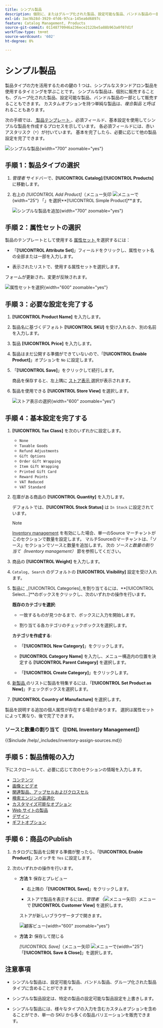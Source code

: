 ```yaml
---
title: シンプル製品
description: 個別に、またはグループ化された製品、設定可能な製品、バンドル製品の一部として販売できる、シンプルな製品を作成する方法について説明します。
exl-id: 3ac9b28d-3929-4fd6-97ca-145ea6d6897c
feature: Catalog Management, Products
source-git-commit: 01148770946a236ece2122be5a88b963a0f07d1f
workflow-type: tm+mt
source-wordcount: '602'
ht-degree: 0%

---
```


# シンプル製品

製品タイプの力を活用するための鍵の 1 つは、シンプルなスタンドアロン製品を使用するタイミングを学ぶことです。 シンプルな製品は、個別に販売することも、グループ化された製品、設定可能な製品、バンドル製品の一部として販売することもできます。 カスタムオプションを持つ単純な製品は、_複合製品_ と呼ばれることもあります。

次の手順では、[ 製品テンプレート ](attribute-sets.md)、必須フィールド、基本設定を使用してシンプルな製品を作成するプロセスを示しています。 各必須フィールドには、赤いアスタリスク（`*`）が付いています。 基本を完了したら、必要に応じて他の製品設定を完了できます。

![ シンプルな製品 ](./assets/product-simple.png){width="700" zoomable="yes"}

## 手順 1：製品タイプの選択

1. _管理者_ サイドバーで、**[!UICONTROL Catalog]**/**[!UICONTROL Products]** に移動します。

1. 右上の _[!UICONTROL Add Product]_（メニュー矢印 ![ メニューで ](../assets/icon-menu-down-arrow-red.png){width="25"} 「」を選択&#x200B;**[!UICONTROL Simple Product]**ます。

   ![ シンプルな製品を追加 ](./assets/product-add-simple.png){width="700" zoomable="yes"}

## 手順 2：属性セットの選択

製品のテンプレートとして使用する [ 属性セット ](attribute-sets.md) を選択するには：

- 「**[!UICONTROL Attribute Set]**」フィールドをクリックし、属性セット名の全部または一部を入力します。

- 表示されたリストで、使用する属性セットを選択します。

フォームが更新され、変更が反映されます。

![ 属性セットを選択 ](./assets/product-create-choose-attribute-set.png){width="600" zoomable="yes"}

## 手順 3：必要な設定を完了する

1. **[!UICONTROL Product Name]** を入力します。

1. 製品名に基づくデフォルト **[!UICONTROL SKU]** を受け入れるか、別の名前を入力します。

1. 製品 **[!UICONTROL Price]** を入力します。

1. 製品はまだ公開する準備ができていないので、「**[!UICONTROL Enable Product]**」オプションを `No` に設定します。

1. 「**[!UICONTROL Save]**」をクリックして続行します。

   商品を保存すると、左上隅に [ ストア表示 ](introduction.md#product-scope) 選択が表示されます。

1. 製品を使用できる **[!UICONTROL Store View]** を選択します。

   ![ ストア表示の選択 ](./assets/product-create-store-view-choose.png){width="600" zoomable="yes"}

## 手順 4：基本設定を完了する

1. **[!UICONTROL Tax Class]** を次のいずれかに設定します。

   - `None`
   - `Taxable Goods`
   - `Refund Adjustments`
   - `Gift Options`
   - `Order Gift Wrapping`
   - `Item Gift Wrapping`
   - `Printed Gift Card`
   - `Reward Points`
   - `VAT Reduced`
   - `VAT Standard`

1. 在庫がある商品の **[!UICONTROL Quantity]** を入力します。

   デフォルトでは、**[!UICONTROL Stock Status]** は `In Stock` に設定されています。

   >[!NOTE]
   >
   >[Inventory management](../inventory-management/introduction.md) を有効にした場合、単一のSource マーチャントがこのセクションで数量を設定します。 マルチSourceのマーチャントは、「ソース」セクションでソースと数量を追加します。 次の _ソースと数量の割り当て（Inventory management）_ 節を参照してください。

1. 商品の **[!UICONTROL Weight]** を入力します。

1. `Catalog, Search` のデフォルトの **[!UICONTROL Visibility]** 設定を受け入れます。

1. 製品に _[!UICONTROL Categories]_を割り当てるには、**[!UICONTROL Select…]**のボックスをクリックし、次のいずれかの操作を行います。

   **既存のカテゴリを選択**:

   - 一致するものが見つかるまで、ボックスに入力を開始します。

   - 割り当てる各カテゴリのチェックボックスを選択します。

   **カテゴリを作成する**:

   - 「**[!UICONTROL New Category]**」をクリックします。

   - **[!UICONTROL Category Name]** を入力し、メニュー構造内の位置を決定する **[!UICONTROL Parent Category]** を選択します。

   - 「**[!UICONTROL Create Category]**」をクリックします。

1. [ 新製品 ](../content-design/widget-new-products-list.md) のリストに製品を特集するには、「**[!UICONTROL Set Product as New]**」チェックボックスを選択します。

1. **[!UICONTROL Country of Manufacture]** を選択します。

製品を説明する追加の個人属性が存在する場合があります。 選択は属性セットによって異なり、後で完了できます。

### ソースと数量の割り当て（[!DNL Inventory Management]）

{{$include /help/_includes/inventory-assign-sources.md}}

## 手順 5：製品情報の入力

下にスクロールして、必要に応じて次のセクションの情報を入力します。

- [コンテンツ](product-content.md)
- [画像とビデオ](product-images-and-video.md)
- [関連製品、アップセルおよびクロスセル](related-products-up-sells-cross-sells.md)
- [検索エンジンの最適化](product-search-engine-optimization.md)
- [カスタマイズ可能なオプション](settings-advanced-custom-options.md)
- [Web サイトの製品](settings-basic-websites.md)
- [デザイン](settings-advanced-design.md)
- [ギフトオプション](product-gift-options.md)

## 手順 6：商品のPublish

1. カタログに製品を公開する準備が整ったら、「**[!UICONTROL Enable Product]**」スイッチを `Yes` に設定します。

1. 次のいずれかの操作を行います。

   - **方法 1:** 保存とプレビュー

      - 右上隅の「**[!UICONTROL Save]**」をクリックします。

      - ストアで製品を表示するには、_管理者_ （![ メニュー矢印 ](../assets/icon-menu-down-arrow-black.png)）メニューで **[!UICONTROL Customer View]** を選択します。

     ストアが新しいブラウザータブで開きます。

     ![ 顧客ビュー ](./assets/product-admin-customer-view.png){width="600" zoomable="yes"}

   - **方法 2:** 保存して閉じる

     _[!UICONTROL Save]_（メニュー矢印 ![ メニューで ](../assets/icon-menu-down-arrow-red.png){width="25"} 「**[!UICONTROL Save & Close]**」を選択します。

## 注意事項

- シンプルな製品は、設定可能な製品、バンドル製品、グループ化された製品タイプに含めることができます。

- シンプルな製品設定は、特定の製品の設定可能な製品設定を上書きします。

- シンプルな製品には、様々なタイプの入力を含むカスタムオプションを含めることができ、単一の SKU から多くの製品バリエーションを販売できます。
